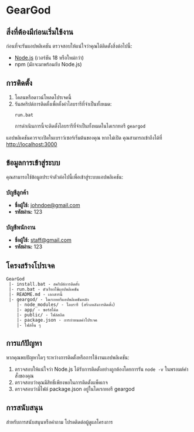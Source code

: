 # GearGod

## สิ่งที่ต้องมีก่อนเริ่มใช้งาน

ก่อนที่จะรันแอปพลิเคชัน ตรวจสอบให้แน่ใจว่าคุณได้ติดตั้งสิ่งต่อไปนี้:
- [Node.js](https://nodejs.org/) (เวอร์ชัน 18 หรือใหม่กว่า)
- npm (มักจะมาพร้อมกับ Node.js)

## การติดตั้ง

1. โคลนหรือดาวน์โหลดโปรเจคนี้
2. รันสคริปต์การติดตั้งเพื่อตั้งค่าไลบรารีที่จำเป็นทั้งหมด:
   ```
   run.bat
   ```
   การดำเนินการนี้จะติดตั้งไลบรารีที่จำเป็นทั้งหมดในไดเรกทอรี `geargod`

แอปพลิเคชันควรจะเปิดในเบราว์เซอร์เริ่มต้นของคุณ หากไม่เปิด คุณสามารถเข้าถึงได้ที่ [http://localhost:3000](http://localhost:3000)

## ข้อมูลการเข้าสู่ระบบ

คุณสามารถใช้ข้อมูลประจำตัวต่อไปนี้เพื่อเข้าสู่ระบบแอปพลิเคชัน:

### บัญชีลูกค้า
- **ชื่อผู้ใช้:** johndoe@gmail.com
- **รหัสผ่าน:** 123

### บัญชีพนักงาน
- **ชื่อผู้ใช้:** staff@gmail.com
- **รหัสผ่าน:** 123

## โครงสร้างโปรเจค

```
GearGod
 |- install.bat - สคริปต์การติดตั้ง
 |- run.bat - ตัวเรียกใช้แอปพลิเคชัน
 |- README.md - เอกสารนี้
 |- geargod/ - ไดเรกทอรีแอปพลิเคชันหลัก
    |- node_modules/ - ไลบรารี (สร้างหลังการติดตั้ง)
    |- app/ - ซอร์สโค้ด
    |- public/ - ไฟล์สถิต
    |- package.json - การกำหนดค่าโปรเจค
    |- ไฟล์อื่น ๆ
```

## การแก้ปัญหา

หากคุณพบปัญหาใดๆ ระหว่างการติดตั้งหรือการใช้งานแอปพลิเคชัน:

1. ตรวจสอบให้แน่ใจว่า Node.js ได้รับการติดตั้งอย่างถูกต้องโดยการรัน `node -v` ในพรอมต์คำสั่งของคุณ
2. ตรวจสอบว่าคุณมีสิทธิ์เพียงพอในการติดตั้งแพ็คเกจ
3. ตรวจสอบว่ามีไฟล์ package.json อยู่ในไดเรกทอรี geargod

## การสนับสนุน

สำหรับการสนับสนุนหรือคำถาม โปรดติดต่อผู้ดูแลโครงการ
